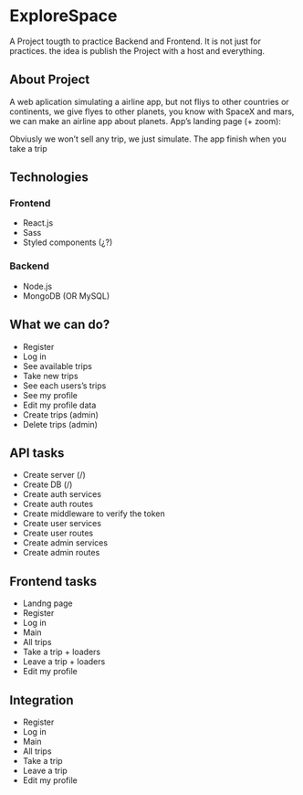 # ExploreSpace

A Project tougth to practice Backend and Frontend. It is not just for practices. the idea is publish the Project with a host and everything.

## About Project
A web aplication simulating a airline app, but not fliys to other countries or continents, we give flyes to other planets, you know with SpaceX and mars, we can make an airline app about planets.
App’s landing page (+ zoom):

Obviusly we won’t sell any trip, we just simulate. The app finish when you take a trip

## Technologies

### Frontend								
- React.js							
- Sass
- Styled components (¿?)
### Backend
- Node.js
- MongoDB (OR MySQL)

## What we can do?
- Register
- Log in
- See available trips
- Take new trips
- See each users’s trips
- See my profile
- Edit my profile data
- Create trips (admin)
- Delete trips (admin)

## API tasks
- Create server (/)
- Create DB (/)
- Create auth services
- Create auth routes
- Create middleware to verify the token
- Create user services
- Create user routes
- Create admin services
- Create admin routes

## Frontend tasks
- Landng page
- Register
- Log in
- Main
- All trips
- Take a trip + loaders
- Leave a trip + loaders
- Edit my profile

## Integration
- Register
- Log in
- Main
- All trips
- Take a trip
- Leave a trip
- Edit my profile